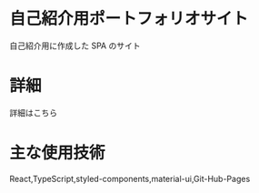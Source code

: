 # 自己紹介用ポートフォリオサイト

自己紹介用に作成した SPA のサイト

# 詳細

詳細はこちら

# 主な使用技術

React,TypeScript,styled-components,material-ui,Git-Hub-Pages
